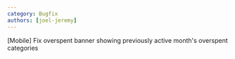 ```yaml
---
category: Bugfix
authors: [joel-jeremy]
---
```


[Mobile] Fix overspent banner showing previously active month's overspent categories
